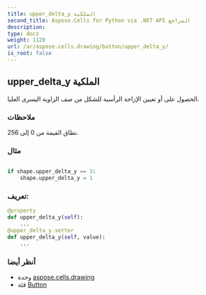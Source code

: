 ```yaml
---
title: upper_delta_y الملكية
second_title: Aspose.Cells for Python via .NET API المراجع
description:
type: docs
weight: 1120
url: /ar/aspose.cells.drawing/button/upper_delta_y/
is_root: false
---
```

##  upper_delta_y الملكية

الحصول على أو تعيين الإزاحة الرأسية للشكل من صف الزاوية اليسرى العليا.

###  ملاحظات

نطاق القيمة من 0 إلى 256.

###  مثال

```python

if shape.upper_delta_y == 3:
    shape.upper_delta_y = 1

```
###  تعريف:
```python
@property
def upper_delta_y(self):
    ...
@upper_delta_y.setter
def upper_delta_y(self, value):
    ...
```

###  أنظر أيضا
* وحدة [aspose.cells.drawing](../../)
* فئة [Button](/cells/python-net/ar/aspose.cells.drawing/button)
